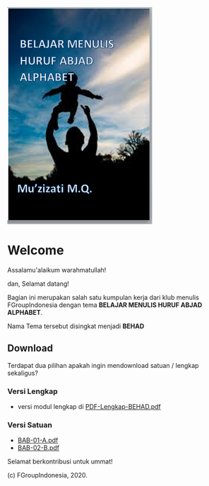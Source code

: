 
![Preview](misc/__screenshot.png)

# Welcome

Assalamu'alaikum warahmatullah!

dan, Selamat datang!

Bagian ini merupakan salah satu kumpulan kerja dari klub menulis FGroupIndonesia dengan tema **BELAJAR MENULIS HURUF ABJAD ALPHABET**.

Nama Tema tersebut disingkat menjadi **BEHAD**

## Download 

Terdapat dua pilihan apakah ingin mendownload satuan / lengkap sekaligus?

### Versi Lengkap

- versi modul lengkap di [PDF-Lengkap-BEHAD.pdf](../PDF-Lengkap-BEHAD.pdf)


### Versi Satuan

- [BAB-01-A.pdf](../individual-page/BAB-01-A.pdf)
- [BAB-02-B.pdf](../individual-page/BAB-02-B.pdf)


Selamat berkontribusi untuk ummat!

(c) FGroupIndonesia, 2020.